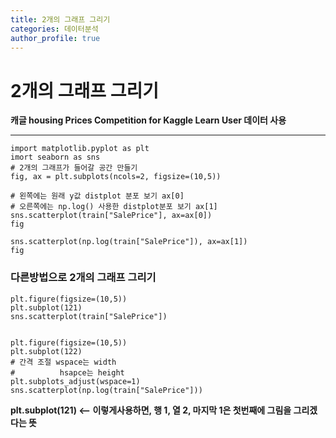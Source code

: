 ```yaml
---
title: 2개의 그래프 그리기
categories: 데이터분석
author_profile: true
---
```


# 2개의 그래프 그리기 

**캐글 housing Prices Competition for Kaggle Learn User 데이터 사용**

----

```파이썬
import matplotlib.pyplot as plt
imort seaborn as sns
# 2개의 그래프가 들어갈 공간 만들기
fig, ax = plt.subplots(ncols=2, figsize=(10,5))

# 왼쪽에는 원래 y값 distplot 분포 보기 ax[0]
# 오른쪽에는 np.log() 사용한 distplot분포 보기 ax[1] 
sns.scatterplot(train["SalePrice"], ax=ax[0])
fig
```
```파이썬
sns.scatterplot(np.log(train["SalePrice"]), ax=ax[1])
fig
```
### 다른방법으로 2개의 그래프 그리기


```파이썬
plt.figure(figsize=(10,5))
plt.subplot(121)
sns.scatterplot(train["SalePrice"])


plt.figure(figsize=(10,5))
plt.subplot(122)
# 간격 조절 wspace는 width
#          hsapce는 height
plt.subplots_adjust(wspace=1)
sns.scatterplot(np.log(train["SalePrice"]))
```
**plt.subplot(121) <-- 이렇게사용하면, 행 1, 열 2, 마지막 1은 첫번째에 그림을 그리겠다는 뜻**


